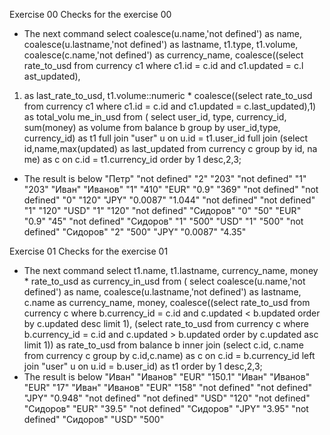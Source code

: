 

Exercise 00
Checks for the exercise 00

- The next command
  select coalesce(u.name,'not defined') as name,
  coalesce(u.lastname,'not defined') as lastname,
  t1.type,
  t1.volume,
  coalesce(c.name,'not defined') as currency_name,
  coalesce((select rate_to_usd from currency c1 where c1.id = c.id and c1.updated = c.l
  ast_updated),

1) as last_rate_to_usd,
   t1.volume::numeric * coalesce((select rate_to_usd
   from currency c1 where c1.id = c.id and c1.updated = c.last_updated),1) as total_volu
   me_in_usd
   from (
   select user_id, type, currency_id, sum(money) as volume
   from balance b
   group by user_id,type, currency_id) as t1
   full join "user" u on u.id = t1.user_id
   full join (select id,name,max(updated) as last_updated from currency c group by id, na
   me) as c on c.id = t1.currency_id
   order by 1 desc,2,3;

- The result is below
  "Петр" "not defined" "2" "203" "not defined" "1" "203"
  "Иван" "Иванов" "1" "410" "EUR" "0.9" "369"
  "not defined" "not defined" "0" "120" "JPY" "0.0087" "1.044"
  "not defined" "not defined" "1" "120" "USD" "1" "120"
  "not defined" "Сидоров" "0" "50" "EUR" "0.9" "45"
  "not defined" "Сидоров" "1" "500" "USD" "1" "500"
  "not defined" "Сидоров" "2" "500" "JPY" "0.0087" "4.35"



Exercise 01
Checks for the exercise 01

- The next command
  select t1.name,
  t1.lastname,
  currency_name,
  money * rate_to_usd as currency_in_usd
  from (
  select coalesce(u.name,'not defined') as name,
  coalesce(u.lastname,'not defined') as lastname,
  c.name as currency_name,
  money,
  coalesce((select rate_to_usd
  from currency c where b.currency_id = c.id and c.updated < b.updated order by c.updated desc limit 1),
  (select rate_to_usd
  from currency c where b.currency_id = c.id and c.updated > b.updated order by
  c.updated asc limit 1)) as rate_to_usd
  from balance b inner join
  (select c.id, c.name from currency c group by c.id,c.name) as c on c.id = b.currency_id
  left join "user" u on u.id = b.user_id) as t1
  order by 1 desc,2,3;
- The result is below
  "Иван" "Иванов" "EUR" "150.1"
  "Иван" "Иванов" "EUR" "17"
  "Иван" "Иванов" "EUR" "158"
  "not defined" "not defined" "JPY" "0.948"
  "not defined" "not defined" "USD" "120"
  "not defined" "Сидоров" "EUR" "39.5"
  "not defined" "Сидоров" "JPY" "3.95"
  "not defined" "Сидоров" "USD" "500"
